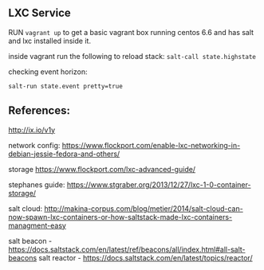 LXC Service
-----------

RUN `vagrant up` to get a basic vagrant box running centos 6.6 and has salt and lxc installed inside it.

inside vagrant run the following to reload stack:
`salt-call state.highstate`

checking event horizon:

`salt-run state.event pretty=true`


References:
-----------

http://ix.io/v1y

network config: https://www.flockport.com/enable-lxc-networking-in-debian-jessie-fedora-and-others/

storage https://www.flockport.com/lxc-advanced-guide/

stephanes guide: https://www.stgraber.org/2013/12/27/lxc-1-0-container-storage/

salt cloud: http://makina-corpus.com/blog/metier/2014/salt-cloud-can-now-spawn-lxc-containers-or-how-saltstack-made-lxc-containers-managment-easy

salt beacon - https://docs.saltstack.com/en/latest/ref/beacons/all/index.html#all-salt-beacons
salt reactor - https://docs.saltstack.com/en/latest/topics/reactor/

